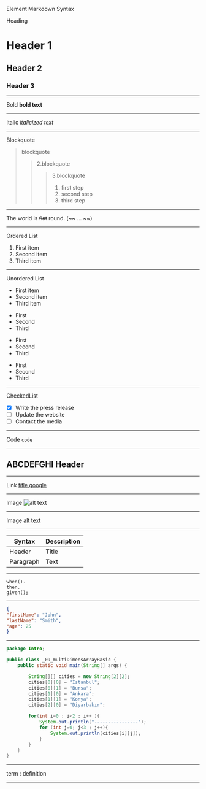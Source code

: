 Element Markdown Syntax

Heading 
# Header 1
## Header 2
### Header 3
___

Bold **bold text**
___

Italic *italicized text*
___

Blockquote 
> blockquote
>>2.blockquote
>>>3.blockquote
> >>1. first step
> >>2. second step
> >>3. third step
___
The world is ~~flat~~ round. (~~ ... ~~)

___

Ordered List
1. First item
2. Second item
3. Third item
___

Unordered List 
- First item
- Second item
- Third item
* First
* Second
* Third
- First
- Second
- Third
+ First
+ Second
+ Third
___

CheckedList
- [x] Write the press release
- [ ] Update the website
- [ ] Contact the media
___

  Code `code`
___

ABCDEFGHI Header
---
___

  Link [title google](https://www.google.com)
___

  Image ![alt text](c:\image.jpg)
___
  Image [alt text](c:\image.jpg)
___

| Syntax | Description |
| ------ | ----------- |
| Header | Title |
| Paragraph | Text |

___

~~~~ gherkin 
when(). 
then. 
given();
~~~~

___

``` json
{
"firstName": "John",
"lastName": "Smith",
"age": 25
}
```

___

``` java
package Intro;

public class _09_multiDimensArrayBasic {
    public static void main(String[] args) {

        String[][] cities = new String[2][2];
        cities[0][0] = "İstanbul";
        cities[0][1] = "Bursa";
        cities[1][0] = "Ankara";
        cities[1][1] = "Konya";
        cities[2][0] = "Diyarbakır";

        for(int i=0 ; i<2 ; i++ ){
            System.out.println("----------------");
            for (int j=0; j<3 ; j++){
                System.out.println(cities[i][j]);
            }
        }
    }
}
```

___

term
: definition

___









